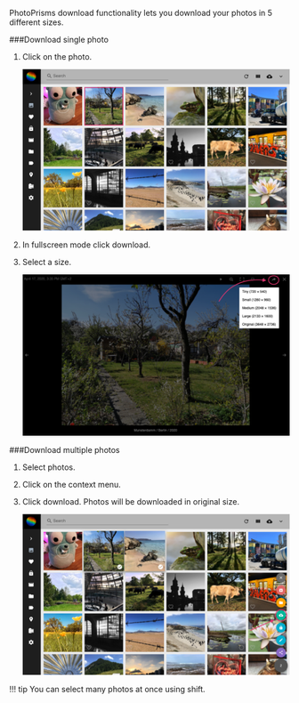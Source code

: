 PhotoPrisms download functionality lets you download your photos in 5 different sizes.

###Download single photo

1. Click on the photo.

    ![Screenshot](../img/download1.png)
    
2. In fullscreen mode click download.
3. Select a size.
    
    ![Screenshot](../img/download2.png)


###Download multiple photos

1. Select photos.
2. Click on the context menu.
3. Click download. Photos will be downloaded in original size.

    ![Screenshot](../img/multiDownload.png)

!!! tip
    You can select many photos at once using shift.